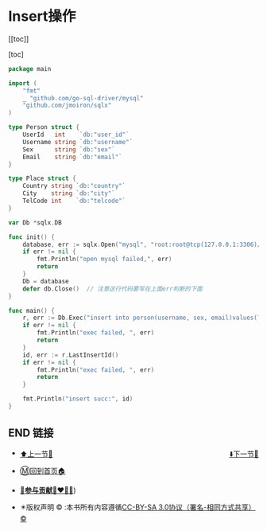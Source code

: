 # Insert操作

[[toc]]

[toc]

```go
package main

import (
    "fmt"
    _ "github.com/go-sql-driver/mysql"
    "github.com/jmoiron/sqlx"
)

type Person struct {
    UserId   int    `db:"user_id"`
    Username string `db:"username"`
    Sex      string `db:"sex"`
    Email    string `db:"email"`
}

type Place struct {
    Country string `db:"country"`
    City    string `db:"city"`
    TelCode int    `db:"telcode"`
}

var Db *sqlx.DB

func init() {
    database, err := sqlx.Open("mysql", "root:root@tcp(127.0.0.1:3306)/test")
    if err != nil {
        fmt.Println("open mysql failed,", err)
        return
    }
    Db = database
    defer db.Close()  // 注意这行代码要写在上面err判断的下面
}

func main() {
    r, err := Db.Exec("insert into person(username, sex, email)values(?, ?, ?)", "stu001", "man", "stu01@qq.com")
    if err != nil {
        fmt.Println("exec failed, ", err)
        return
    }
    id, err := r.LastInsertId()
    if err != nil {
        fmt.Println("exec failed, ", err)
        return
    }

    fmt.Println("insert succ:", id)
}
```

## END 链接
<ul><li><div><a href = '20.md' style='float:left'>⬆️上一节🔗</a><a href = '22.md' style='float: right'>⬇️下一节🔗</a></div></li></ul>

+ [Ⓜ️回到首页🏠](../README.md)

+ [**🫵参与贡献💞❤️‍🔥💖**](https://nsddd.top/archives/contributors))

+ ✴️版权声明 &copy; :本书所有内容遵循[CC-BY-SA 3.0协议（署名-相同方式共享）&copy;](http://zh.wikipedia.org/wiki/Wikipedia:CC-by-sa-3.0协议文本) 

